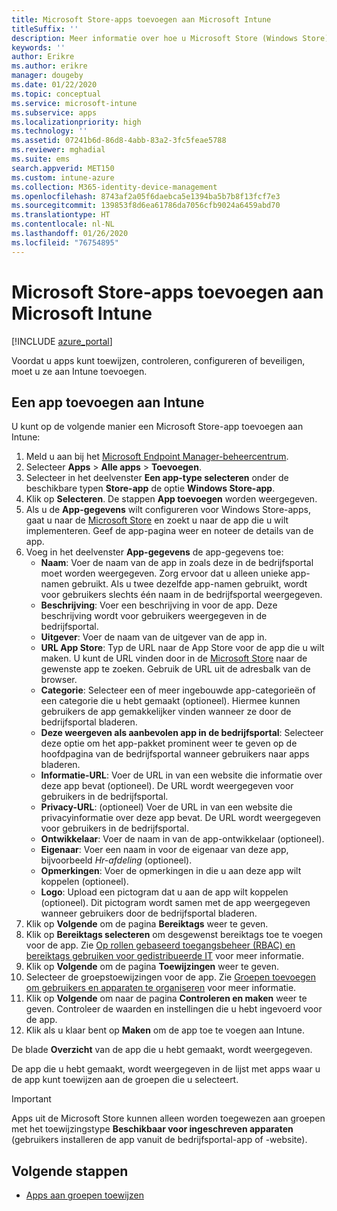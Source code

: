 ```yaml
---
title: Microsoft Store-apps toevoegen aan Microsoft Intune
titleSuffix: ''
description: Meer informatie over hoe u Microsoft Store (Windows Store)-apps toevoegt aan Microsoft Intune.
keywords: ''
author: Erikre
ms.author: erikre
manager: dougeby
ms.date: 01/22/2020
ms.topic: conceptual
ms.service: microsoft-intune
ms.subservice: apps
ms.localizationpriority: high
ms.technology: ''
ms.assetid: 07241b6d-86d8-4abb-83a2-3fc5feae5788
ms.reviewer: mghadial
ms.suite: ems
search.appverid: MET150
ms.custom: intune-azure
ms.collection: M365-identity-device-management
ms.openlocfilehash: 8743af2a05f6daebca5e1394ba5b7b8f13fcf7e3
ms.sourcegitcommit: 139853f8d6ea61786da7056cfb9024a6459abd70
ms.translationtype: HT
ms.contentlocale: nl-NL
ms.lasthandoff: 01/26/2020
ms.locfileid: "76754895"
---
```

# <a name="add-microsoft-store-apps-to-microsoft-intune"></a>Microsoft Store-apps toevoegen aan Microsoft Intune

[!INCLUDE [azure_portal](../includes/azure_portal.md)]

Voordat u apps kunt toewijzen, controleren, configureren of beveiligen, moet u ze aan Intune toevoegen. 

## <a name="add-an-app-to-intune"></a>Een app toevoegen aan Intune
U kunt op de volgende manier een Microsoft Store-app toevoegen aan Intune:

1. Meld u aan bij het [Microsoft Endpoint Manager-beheercentrum](https://go.microsoft.com/fwlink/?linkid=2109431).
2. Selecteer **Apps** > **Alle apps** > **Toevoegen**.
3. Selecteer in het deelvenster **Een app-type selecteren** onder de beschikbare typen **Store-app** de optie **Windows Store-app**.
4. Klik op **Selecteren**. De stappen **App toevoegen** worden weergegeven.
5. Als u de **App-gegevens** wilt configureren voor Windows Store-apps, gaat u naar de [Microsoft Store](https://www.microsoft.com/store/apps) en zoekt u naar de app die u wilt implementeren. Geef de app-pagina weer en noteer de details van de app. 
6. Voeg in het deelvenster **App-gegevens** de app-gegevens toe:
    - **Naam**: Voer de naam van de app in zoals deze in de bedrijfsportal moet worden weergegeven. Zorg ervoor dat u alleen unieke app-namen gebruikt. Als u twee dezelfde app-namen gebruikt, wordt voor gebruikers slechts één naam in de bedrijfsportal weergegeven.
    - **Beschrijving**: Voer een beschrijving in voor de app. Deze beschrijving wordt voor gebruikers weergegeven in de bedrijfsportal.
    - **Uitgever**: Voer de naam van de uitgever van de app in.
    - **URL App Store**: Typ de URL naar de App Store voor de app die u wilt maken. U kunt de URL vinden door in de [Microsoft Store](https://www.microsoft.com/store/apps) naar de gewenste app te zoeken. Gebruik de URL uit de adresbalk van de browser.
    - **Categorie**: Selecteer een of meer ingebouwde app-categorieën of een categorie die u hebt gemaakt (optioneel). Hiermee kunnen gebruikers de app gemakkelijker vinden wanneer ze door de bedrijfsportal bladeren.
    - **Deze weergeven als aanbevolen app in de bedrijfsportal**: Selecteer deze optie om het app-pakket prominent weer te geven op de hoofdpagina van de bedrijfsportal wanneer gebruikers naar apps bladeren.
    - **Informatie-URL**: Voer de URL in van een website die informatie over deze app bevat (optioneel). De URL wordt weergegeven voor gebruikers in de bedrijfsportal.
    - **Privacy-URL**: (optioneel) Voer de URL in van een website die privacyinformatie over deze app bevat. De URL wordt weergegeven voor gebruikers in de bedrijfsportal.
    - **Ontwikkelaar**: Voer de naam in van de app-ontwikkelaar (optioneel).
    - **Eigenaar**: Voer een naam in voor de eigenaar van deze app, bijvoorbeeld *Hr-afdeling* (optioneel).
    - **Opmerkingen**: Voer de opmerkingen in die u aan deze app wilt koppelen (optioneel).
    - **Logo**: Upload een pictogram dat u aan de app wilt koppelen (optioneel). Dit pictogram wordt samen met de app weergegeven wanneer gebruikers door de bedrijfsportal bladeren.
7. Klik op **Volgende** om de pagina **Bereiktags** weer te geven.
8. Klik op **Bereiktags selecteren** om desgewenst bereiktags toe te voegen voor de app. Zie [Op rollen gebaseerd toegangsbeheer (RBAC) en bereiktags gebruiken voor gedistribueerde IT](~/fundamentals/scope-tags.md) voor meer informatie.
9. Klik op **Volgende** om de pagina **Toewijzingen** weer te geven.
10. Selecteer de groepstoewijzingen voor de app. Zie [Groepen toevoegen om gebruikers en apparaten te organiseren](~/fundamentals/groups-add.md) voor meer informatie. 
11. Klik op **Volgende** om naar de pagina **Controleren en maken** weer te geven. Controleer de waarden en instellingen die u hebt ingevoerd voor de app.
12. Klik als u klaar bent op **Maken** om de app toe te voegen aan Intune.

De blade **Overzicht** van de app die u hebt gemaakt, wordt weergegeven.

De app die u hebt gemaakt, wordt weergegeven in de lijst met apps waar u de app kunt toewijzen aan de groepen die u selecteert.

> [!IMPORTANT]
> Apps uit de Microsoft Store kunnen alleen worden toegewezen aan groepen met het toewijzingstype **Beschikbaar voor ingeschreven apparaten** (gebruikers installeren de app vanuit de bedrijfsportal-app of -website).

## <a name="next-steps"></a>Volgende stappen
- [Apps aan groepen toewijzen](apps-deploy.md)
